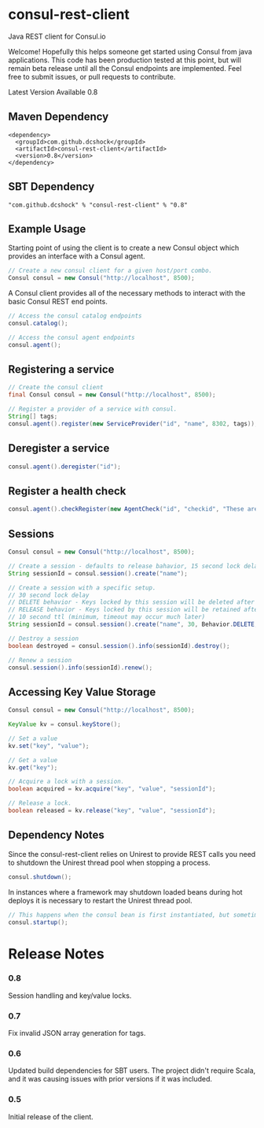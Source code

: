 consul-rest-client
==================

Java REST client for Consul.io

Welcome! Hopefully this helps someone get started using Consul from java applications. This code has been production tested at this point, but will remain beta release until all the Consul endpoints are implemented. Feel free to submit issues, or pull requests to contribute. 

Latest Version Available 0.8

## Maven Dependency
```
<dependency>
  <groupId>com.github.dcshock</groupId>
  <artifactId>consul-rest-client</artifactId>
  <version>0.8</version>
</dependency>
```

## SBT Dependency
```
"com.github.dcshock" % "consul-rest-client" % "0.8"
```

## Example Usage
Starting point of using the client is to create a new Consul object which provides an interface with a Consul agent. 

```java
// Create a new consul client for a given host/port combo. 
Consul consul = new Consul("http://localhost", 8500);
```

A Consul client provides all of the necessary methods to interact with the basic Consul REST end points. 

```java
// Access the consul catalog endpoints
consul.catalog();

// Access the consul agent endpoints
consul.agent();
```

## Registering a service
```java
// Create the consul client
final Consul consul = new Consul("http://localhost", 8500);

// Register a provider of a service with consul. 
String[] tags;
consul.agent().register(new ServiceProvider("id", "name", 8302, tags));
```

## Deregister a service
```java
consul.agent().deregister("id");
```

## Register a health check
```java
consul.agent().checkRegister(new AgentCheck("id", "checkid", "These are some notes", "/usr/local/bin/check_mem.py", "10s", "15s"));
```

## Sessions
```java
Consul consul = new Consul("http://localhost", 8500);

// Create a session - defaults to release bahavior, 15 second lock delay, and a indefinite ttl.
String sessionId = consul.session().create("name");

// Create a session with a specific setup.
// 30 second lock delay
// DELETE behavior - Keys locked by this session will be deleted after the session is destroyed.
// RELEASE behavior - Keys locked by this session will be retained after the session is destroyed, but the session lock will be removed.
// 10 second ttl (minimum, timeout may occur much later)
String sessionId = consul.session().create("name", 30, Behavior.DELETE, 10); 

// Destroy a session
boolean destroyed = consul.session().info(sessionId).destroy();

// Renew a session
consul.session().info(sessionId).renew();
```

## Accessing Key Value Storage
```java
Consul consul = new Consul("http://localhost", 8500);

KeyValue kv = consul.keyStore();

// Set a value
kv.set("key", "value");

// Get a value
kv.get("key");

// Acquire a lock with a session.
boolean acquired = kv.acquire("key", "value", "sessionId");

// Release a lock.
boolean released = kv.release("key", "value", "sessionId");
```

## Dependency Notes
Since the consul-rest-client relies on Unirest to provide REST calls you need to shutdown the Unirest thread pool when stopping a process. 

```java
consul.shutdown();
```

In instances where a framework may shutdown loaded beans during hot deploys it is necessary to restart the Unirest thread pool. 

```java
// This happens when the consul bean is first instantiated, but sometimes the Unirest rug can get pulled, and require a manual jump start. 
consul.startup();
```

# Release Notes

### 0.8 
Session handling and key/value locks.

### 0.7
Fix invalid JSON array generation for tags.

### 0.6
Updated build dependencies for SBT users. The project didn't require Scala, and it was causing issues with prior versions if it was included.

### 0.5
Initial release of the client.
